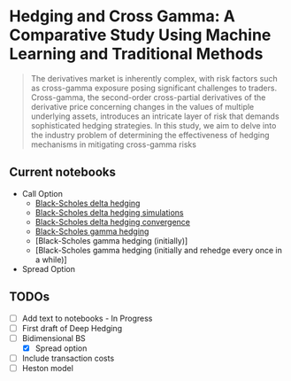 # Hedging and Cross Gamma: A Comparative Study Using Machine Learning and Traditional Methods

>The derivatives market is inherently complex, with risk factors such as cross-gamma exposure posing significant challenges to traders. Cross-gamma, the second-order cross-partial derivatives of the derivative price concerning changes in the values of multiple underlying assets, introduces an intricate layer of risk that demands sophisticated hedging strategies. In this study, we aim to delve into the industry problem of determining the effectiveness of hedging mechanisms in mitigating cross-gamma risks

## Current notebooks

- Call Option
  - [Black-Scholes delta hedging](black-scholes-hedging/call-option/bs_delta_hedging.ipynb)
  - [Black-Scholes delta hedging simulations](black-scholes-hedging/call-option/bs_delta_hedging_simulations.ipynb)
  - [Black-Scholes delta hedging convergence](black-scholes-hedging/call-option/bs_delta_hedging_convergence.ipynb)
  - [Black-Scholes gamma hedging](black-scholes-hedging/call-option/bs_gamma_hedging.ipynb)
  - [Black-Scholes gamma hedging (initially)]
  - [Black-Scholes gamma hedging (initially and rehedge every once in a while)]
- Spread Option
  

## TODOs

- [ ] Add text to notebooks - In Progress
- [ ] First draft of Deep Hedging
- [ ] Bidimensional BS 
  - [x] Spread option
- [ ] Include transaction costs
- [ ] Heston model